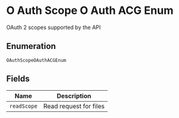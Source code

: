 
# O Auth Scope O Auth ACG Enum

OAuth 2 scopes supported by the API

## Enumeration

`OAuthScopeOAuthACGEnum`

## Fields

| Name | Description |
|  --- | --- |
| `readScope` | Read request for files |

